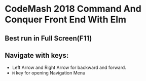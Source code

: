 # CodeMash 2018 Command And Conquer Front End With Elm

## Best run in Full Screen(F11)

## Navigate with keys:
 -  Left Arrow and Right Arrow for backward and forward.
 - `M` key for opening Navigation Menu
